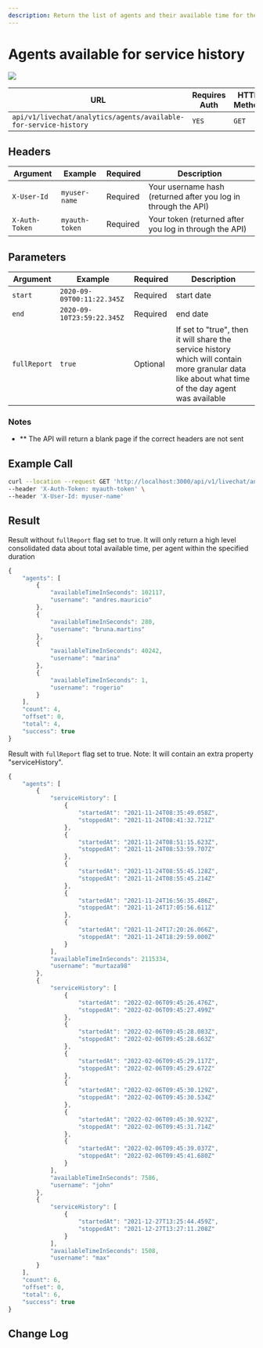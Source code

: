 ```yaml
---
description: Return the list of agents and their available time for the provided time frame
---
```


# Agents available for service history

![](../../../../../../../.gitbook/assets/enterprise.jpg)

| URL                                                              | Requires Auth | HTTP Method |
| ---------------------------------------------------------------- | ------------- | ----------- |
| `api/v1/livechat/analytics/agents/available-for-service-history` | `YES`         | `GET`       |

## Headers

| Argument       | Example        | Required | Description                                                    |
| -------------- | -------------- | -------- | -------------------------------------------------------------- |
| `X-User-Id`    | `myuser-name`  | Required | Your username hash (returned after you log in through the API) |
| `X-Auth-Token` | `myauth-token` | Required | Your token (returned after you log in through the API)         |

## Parameters

| Argument | Example                    | Required | Description |
| -------- | -------------------------- | -------- | ----------- |
| `start`  | `2020-09-09T00:11:22.345Z` | Required | start date  |
| `end`    | `2020-09-10T23:59:22.345Z` | Required | end date    |
| `fullReport`    | `true` | Optional | If set to "true", then it will share the service history which will contain more granular data like about what time of the day agent was available |

### Notes

* \*\* The API will return a blank page if the correct headers are not sent

## Example Call

```bash
curl --location --request GET 'http://localhost:3000/api/v1/livechat/analytics/agents/available-for-service-history?start=2020-09-09T00:11:22.345Z&end=2020-09-10T23:59:22.345Z' \
--header 'X-Auth-Token: myauth-token' \
--header 'X-User-Id: myuser-name'
```

## Result

Result without `fullReport` flag set to true. It will only return a high level consolidated data about total available time, per agent within the specified duration

```javascript
{
    "agents": [
        {
            "availableTimeInSeconds": 102117,
            "username": "andres.mauricio"
        },
        {
            "availableTimeInSeconds": 280,
            "username": "bruna.martins"
        },
        {
            "availableTimeInSeconds": 40242,
            "username": "marina"
        },
        {
            "availableTimeInSeconds": 1,
            "username": "rogerio"
        }
    ],
    "count": 4,
    "offset": 0,
    "total": 4,
    "success": true
}
```


Result with `fullReport` flag set to true. Note: It will contain an extra property "serviceHistory".


```javascript
{
    "agents": [
        {
            "serviceHistory": [
                {
                    "startedAt": "2021-11-24T08:35:49.058Z",
                    "stoppedAt": "2021-11-24T08:41:32.721Z"
                },
                {
                    "startedAt": "2021-11-24T08:51:15.623Z",
                    "stoppedAt": "2021-11-24T08:53:59.707Z"
                },
                {
                    "startedAt": "2021-11-24T08:55:45.128Z",
                    "stoppedAt": "2021-11-24T08:55:45.214Z"
                },
                {
                    "startedAt": "2021-11-24T16:56:35.486Z",
                    "stoppedAt": "2021-11-24T17:05:56.611Z"
                },
                {
                    "startedAt": "2021-11-24T17:20:26.066Z",
                    "stoppedAt": "2021-11-24T18:29:59.000Z"
                }
            ],
            "availableTimeInSeconds": 2115334,
            "username": "murtaza98"
        },
        {
            "serviceHistory": [
                {
                    "startedAt": "2022-02-06T09:45:26.476Z",
                    "stoppedAt": "2022-02-06T09:45:27.499Z"
                },
                {
                    "startedAt": "2022-02-06T09:45:28.083Z",
                    "stoppedAt": "2022-02-06T09:45:28.663Z"
                },
                {
                    "startedAt": "2022-02-06T09:45:29.117Z",
                    "stoppedAt": "2022-02-06T09:45:29.672Z"
                },
                {
                    "startedAt": "2022-02-06T09:45:30.129Z",
                    "stoppedAt": "2022-02-06T09:45:30.534Z"
                },
                {
                    "startedAt": "2022-02-06T09:45:30.923Z",
                    "stoppedAt": "2022-02-06T09:45:31.714Z"
                },
                {
                    "startedAt": "2022-02-06T09:45:39.037Z",
                    "stoppedAt": "2022-02-06T09:45:41.680Z"
                }
            ],
            "availableTimeInSeconds": 7586,
            "username": "john"
        },
        {
            "serviceHistory": [
                {
                    "startedAt": "2021-12-27T13:25:44.459Z",
                    "stoppedAt": "2021-12-27T13:27:11.208Z"
                }
            ],
            "availableTimeInSeconds": 1508,
            "username": "max"
        }
    ],
    "count": 6,
    "offset": 0,
    "total": 6,
    "success": true
}
```


## Change Log
